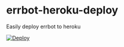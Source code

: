 # errbot-heroku-deploy
Easily deploy errbot to heroku

[![Deploy](https://www.herokucdn.com/deploy/button.svg)](https://heroku.com/deploy)
